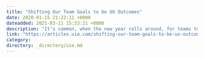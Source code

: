 ```yaml
---
title: "Shifting Our Team Goals to be UX Outcomes"
date: 2020-01-15 21:22:11 +0000
dateadded: 2021-03-11 15:53:21 +0000
description: "It’s common, when the new year rolls around, for teams to think about their goals. What can we hope to accomplish over the next year that will show growth and improvement over the previous year’s&nbsp;efforts? There are several ways to come up with goals. For example, the leadership of a UX team might pick goals […]"
link: "https://articles.uie.com/shifting-our-team-goals-to-be-ux-outcomes/"
category:
directory: _directory/uie.md
---
```

